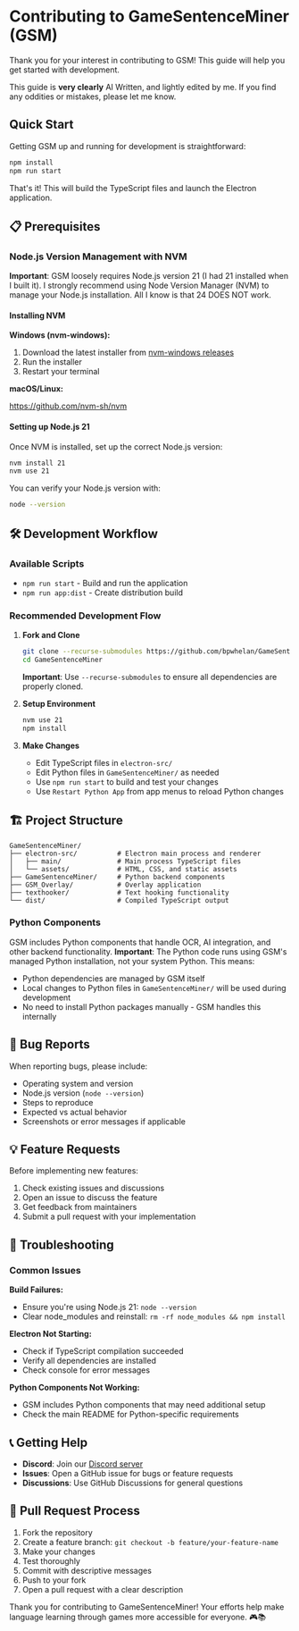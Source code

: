 # Contributing to GameSentenceMiner (GSM)

Thank you for your interest in contributing to GSM! This guide will help you get started with development.

This guide is **very clearly** AI Written, and lightly edited by me. If you find any oddities or mistakes, please let me know.

## Quick Start

Getting GSM up and running for development is straightforward:

```bash
npm install
npm run start
```

That's it! This will build the TypeScript files and launch the Electron application.

## 📋 Prerequisites

### Node.js Version Management with NVM

**Important**: GSM loosely requires Node.js version 21 (I had 21 installed when I built it). I strongly recommend using Node Version Manager (NVM) to manage your Node.js installation. All I know is that 24 DOES NOT work.

#### Installing NVM

**Windows (nvm-windows):**
1. Download the latest installer from [nvm-windows releases](https://github.com/coreybutler/nvm-windows/releases)
2. Run the installer
3. Restart your terminal

**macOS/Linux:**

https://github.com/nvm-sh/nvm

#### Setting up Node.js 21

Once NVM is installed, set up the correct Node.js version:

```bash
nvm install 21
nvm use 21
```

You can verify your Node.js version with:
```bash
node --version
```

## 🛠️ Development Workflow

### Available Scripts

- `npm run start` - Build and run the application
- `npm run app:dist` - Create distribution build

### Recommended Development Flow

1. **Fork and Clone**
   ```bash
   git clone --recurse-submodules https://github.com/bpwhelan/GameSentenceMiner.git
   cd GameSentenceMiner
   ```
   **Important**: Use `--recurse-submodules` to ensure all dependencies are properly cloned.

2. **Setup Environment**
   ```bash
   nvm use 21
   npm install
   ```

3. **Make Changes**
   - Edit TypeScript files in `electron-src/`
   - Edit Python files in `GameSentenceMiner/` as needed
   - Use `npm run start` to build and test your changes
   - Use `Restart Python App` from app menus to reload Python changes

## 🏗️ Project Structure

```
GameSentenceMiner/
├── electron-src/          # Electron main process and renderer
│   ├── main/              # Main process TypeScript files
│   └── assets/            # HTML, CSS, and static assets
├── GameSentenceMiner/     # Python backend components
├── GSM_Overlay/           # Overlay application
├── texthooker/            # Text hooking functionality
└── dist/                  # Compiled TypeScript output
```

### Python Components

GSM includes Python components that handle OCR, AI integration, and other backend functionality. **Important**: The Python code runs using GSM's managed Python installation, not your system Python. This means:

- Python dependencies are managed by GSM itself
- Local changes to Python files in `GameSentenceMiner/` will be used during development
- No need to install Python packages manually - GSM handles this internally

<!-- ## 🧪 Testing

### Manual Testing

- Test core OCR functionality
- Verify Anki integration works
- Check audio capture features
- Test with different game configurations

## 📝 Code Style

- Follow existing TypeScript/JavaScript conventions
- Use meaningful variable and function names
- Add comments for complex logic
- Ensure proper error handling -->

## 🐛 Bug Reports

When reporting bugs, please include:
- Operating system and version
- Node.js version (`node --version`)
- Steps to reproduce
- Expected vs actual behavior
- Screenshots or error messages if applicable

## 💡 Feature Requests

Before implementing new features:
1. Check existing issues and discussions
2. Open an issue to discuss the feature
3. Get feedback from maintainers
4. Submit a pull request with your implementation

## 🔧 Troubleshooting

### Common Issues

**Build Failures:**
- Ensure you're using Node.js 21: `node --version`
- Clear node_modules and reinstall: `rm -rf node_modules && npm install`

**Electron Not Starting:**
- Check if TypeScript compilation succeeded
- Verify all dependencies are installed
- Check console for error messages

**Python Components Not Working:**
- GSM includes Python components that may need additional setup
- Check the main README for Python-specific requirements

## 📞 Getting Help

- **Discord**: Join our [Discord server](https://discord.gg/yP8Qse6bb8)
- **Issues**: Open a GitHub issue for bugs or feature requests
- **Discussions**: Use GitHub Discussions for general questions

## 🤝 Pull Request Process

1. Fork the repository
2. Create a feature branch: `git checkout -b feature/your-feature-name`
3. Make your changes
4. Test thoroughly
5. Commit with descriptive messages
6. Push to your fork
7. Open a pull request with a clear description

Thank you for contributing to GameSentenceMiner! Your efforts help make language learning through games more accessible for everyone. 🎮📚
